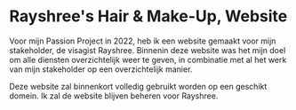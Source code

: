 # Rayshree's Hair & Make-Up, Website
Voor mijn Passion Project in 2022, heb ik een website gemaakt voor mijn stakeholder, de visagist Rayshree. Binnenin deze website was het mijn doel om alle diensten overzichtelijk weer te geven, in combinatie met al het werk van mijn stakeholder op een overzichtelijk manier.

Deze website zal binnenkort volledig gebruikt worden op een geschikt domein. Ik zal de website blijven beheren voor Rayshree. 
